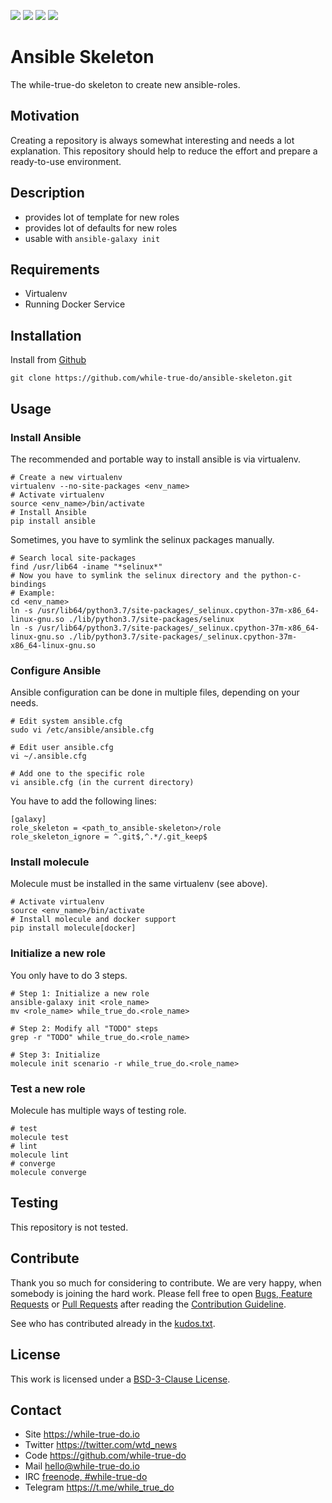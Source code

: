 <!--
name: README.md
description: This file contains important information for the repository.
author: while-true-do.io
contact: hello@while-true-do.io
license: BSD-3-Clause
-->

<!-- github shields -->
![](https://img.shields.io/github/tag/while-true-do/ansible-skeleton.svg)
![](https://img.shields.io/github/license/while-true-do/ansible-skeleton.svg)
![](https://img.shields.io/github/issues/while-true-do/ansible-skeleton.svg)
![](https://img.shields.io/github/issues-pr/while-true-do/ansible-skeleton.svg)

# Ansible Skeleton

The while-true-do skeleton to create new ansible-roles.

## Motivation

Creating a repository is always somewhat interesting and needs a lot explanation. This repository should help to reduce the effort and prepare a ready-to-use environment.

## Description

-   provides lot of template for new roles
-   provides lot of defaults for new roles
-   usable with `ansible-galaxy init`

## Requirements

-   Virtualenv
-   Running Docker Service

## Installation

Install from [Github](https://github.com/while-true-do/ansible-skeleton)
```
git clone https://github.com/while-true-do/ansible-skeleton.git
```

## Usage

### Install Ansible

The recommended and portable way to install ansible is via virtualenv.

```
# Create a new virtualenv
virtualenv --no-site-packages <env_name>
# Activate virtualenv
source <env_name>/bin/activate
# Install Ansible
pip install ansible
```

Sometimes, you have to symlink the selinux packages manually.

```
# Search local site-packages
find /usr/lib64 -iname "*selinux*"
# Now you have to symlink the selinux directory and the python-c-bindings
# Example:
cd <env_name>
ln -s /usr/lib64/python3.7/site-packages/_selinux.cpython-37m-x86_64-linux-gnu.so ./lib/python3.7/site-packages/selinux
ln -s /usr/lib64/python3.7/site-packages/_selinux.cpython-37m-x86_64-linux-gnu.so ./lib/python3.7/site-packages/_selinux.cpython-37m-x86_64-linux-gnu.so
```

### Configure Ansible

Ansible configuration can be done in multiple files, depending on your needs.

```
# Edit system ansible.cfg
sudo vi /etc/ansible/ansible.cfg

# Edit user ansible.cfg
vi ~/.ansible.cfg

# Add one to the specific role
vi ansible.cfg (in the current directory)
```

You have to add the following lines:

```
[galaxy]
role_skeleton = <path_to_ansible-skeleton>/role
role_skeleton_ignore = ^.git$,^.*/.git_keep$
```

### Install molecule

Molecule must be installed in the same virtualenv (see above).

```
# Activate virtualenv
source <env_name>/bin/activate
# Install molecule and docker support
pip install molecule[docker]
```

### Initialize a new role

You only have to do 3 steps.

```
# Step 1: Initialize a new role
ansible-galaxy init <role_name>
mv <role_name> while_true_do.<role_name>

# Step 2: Modify all "TODO" steps
grep -r "TODO" while_true_do.<role_name>

# Step 3: Initialize
molecule init scenario -r while_true_do.<role_name>
```

### Test a new role

Molecule has multiple ways of testing role.

```
# test
molecule test
# lint
molecule lint
# converge
molecule converge
```

## Testing

This repository is not tested.

## Contribute

Thank you so much for considering to contribute. We are very happy, when somebody
is joining the hard work. Please fell free to open
[Bugs, Feature Requests](https://github.com/while-true-do/ansible-skeleton/issues)
or [Pull Requests](https://github.com/while-true-do/ansible-role-skeleton/pulls) after
reading the [Contribution Guideline](https://github.com/while-true-do/doc-library/blob/master/docs/CONTRIBUTING.md).

See who has contributed already in the [kudos.txt](./kudos.txt).

## License

This work is licensed under a [BSD-3-Clause License](https://opensource.org/licenses/BSD-3-Clause).

## Contact

-   Site <https://while-true-do.io>
-   Twitter <https://twitter.com/wtd_news>
-   Code <https://github.com/while-true-do>
-   Mail [hello@while-true-do.io](mailto:hello@while-true-do.io)
-   IRC [freenode, #while-true-do](https://webchat.freenode.net/?channels=while-true-do)
-   Telegram <https://t.me/while_true_do>
